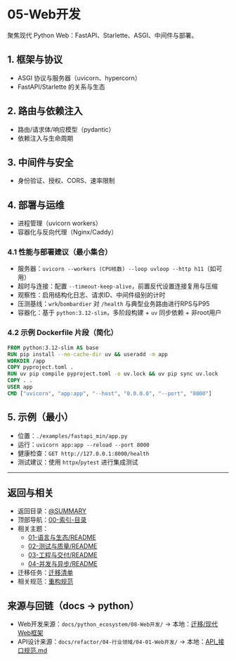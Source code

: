 # 05-Web开发

聚焦现代 Python Web：FastAPI、Starlette、ASGI、中间件与部署。

## 1. 框架与协议

- ASGI 协议与服务器（uvicorn、hypercorn）
- FastAPI/Starlette 的关系与生态

## 2. 路由与依赖注入

- 路由/请求体/响应模型（pydantic）
- 依赖注入与生命周期

## 3. 中间件与安全

- 身份验证、授权、CORS、速率限制

## 4. 部署与运维

- 进程管理（uvicorn workers）
- 容器化与反向代理（Nginx/Caddy）

### 4.1 性能与部署建议（最小集合）

- 服务器：`uvicorn --workers (CPU核数) --loop uvloop --http h11`（如可用）
- 超时与连接：配置 `--timeout-keep-alive`，前置反代设置连接复用与压缩
- 观察性：启用结构化日志、请求ID、中间件级别的计时
- 压测基线：`wrk`/`bombardier` 对 `/health` 与典型业务路由进行RPS与P95
- 容器化：基于 `python:3.12-slim`，多阶段构建 + `uv` 同步依赖 + 非root用户

### 4.2 示例 Dockerfile 片段（简化）

```Dockerfile
FROM python:3.12-slim AS base
RUN pip install --no-cache-dir uv && useradd -m app
WORKDIR /app
COPY pyproject.toml .
RUN uv pip compile pyproject.toml -o uv.lock && uv pip sync uv.lock
COPY . .
USER app
CMD ["uvicorn", "app:app", "--host", "0.0.0.0", "--port", "8000"]
```

## 5. 示例（最小）

- 位置：`./examples/fastapi_min/app.py`
- 运行：`uvicorn app:app --reload --port 8000`
- 健康检查：`GET http://127.0.0.1:8000/health`
- 测试建议：使用 `httpx`/`pytest` 进行集成测试

---

## 返回与相关

- 返回目录：[@SUMMARY](../SUMMARY.md)
- 顶部导航：[00-索引-目录](../00-索引-目录.md)
- 相关主题：
  - [01-语言与生态/README](../01-语言与生态/README.md)
  - [02-测试与质量/README](../02-测试与质量/README.md)
  - [03-工程与交付/README](../03-工程与交付/README.md)
  - [04-并发与异步/README](../04-并发与异步/README.md)
- 迁移任务：[迁移清单](../99-上下文与流程/04-迁移清单.md)
- 相关规范：[重构规范](../99-上下文与流程/03-重构规范.md)

## 来源与回链（docs → python）

- Web开发来源：`docs/python_ecosystem/08-Web开发/` → 本地：[迁移/现代Web框架](./迁移/现代Web框架.md)
- API设计来源：`docs/refactor/04-行业领域/04-01-Web开发/` → 本地：[API_接口规范.md](./API_接口规范.md)